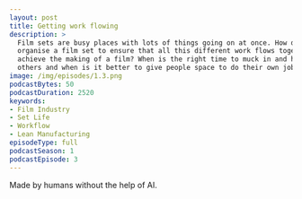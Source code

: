 ```yaml
---
layout: post
title: Getting work flowing
description: >
  Film sets are busy places with lots of things going on at once. How do 
  organise a film set to ensure that all this different work flows together to
  achieve the making of a film? When is the right time to muck in and help 
  others and when is it better to give people space to do their own job?
image: /img/episodes/1.3.png
podcastBytes: 50
podcastDuration: 2520
keywords:
- Film Industry
- Set Life
- Workflow
- Lean Manufacturing
episodeType: full
podcastSeason: 1
podcastEpisode: 3
---
```


Made by humans without the help of AI.